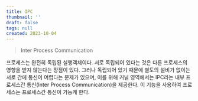 ```yaml
---
title: IPC
thumbnail: ''
draft: false
tags: null
created: 2023-10-04
---
```



 > 
 > Inter Process Communication

프로세스는 완전히 독립된 실행객체이다. 서로 독립되어 있다는 것은 다른 프로세스의 영향을 받지 않는다는 장점이 있다. 그러나 독립되어 있기 때문에 별도의 설비가 없이는 서로 간에 통신이 어렵다는 문제가 있으며, 이를 위해 커널 영역에서는 IPC라는 내부 프로세스간 통신(Inter Process Communication)을 제공한다. 이 기능을 사용하여 프로세스는 프로세스간 통신이 가능케 한다.
